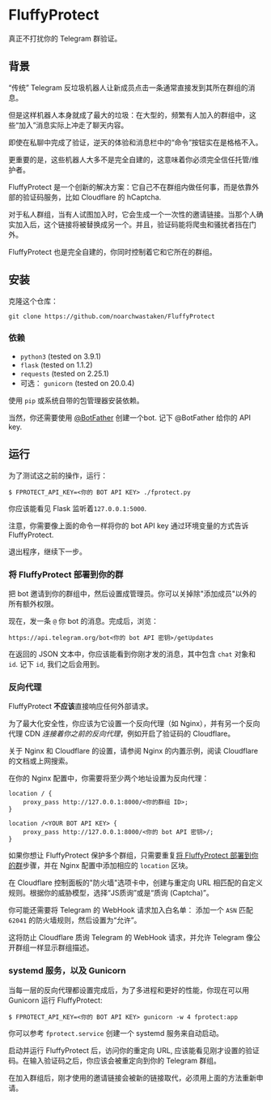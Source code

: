 # FluffyProtect

真正不打扰你的 Telegram 群验证。


## 背景

“传统” Telegram 反垃圾机器人让新成员点击一条通常直接发到其所在群组的消息。

但是这样机器人本身就成了最大的垃圾：在大型的，频繁有人加入的群组中，这些“加入”消息实际上冲走了聊天内容。

即使在私聊中完成了验证，逆天的体验和消息栏中的“命令”按钮实在是格格不入。

更重要的是，这些机器人大多不是完全自建的，这意味着你必须完全信任托管/维护者。

FluffyProtect 是一个创新的解决方案：它自己不在群组内做任何事，而是依靠外部的验证码服务，比如 Cloudflare 的 hCaptcha.

对于私人群组，当有人试图加入时，它会生成一个一次性的邀请链接。当那个人确实加入后，这个链接将被替换成另一个。并且，验证码能将爬虫和骚扰者挡在门外。

FluffyProtect 也是完全自建的，你同时控制着它和它所在的群组。


## 安装

克隆这个仓库：

```
git clone https://github.com/noarchwastaken/FluffyProtect
```

### 依赖

- `python3` (tested on 3.9.1)
- `flask` (tested on 1.1.2)
- `requests` (tested on 2.25.1)
- 可选： `gunicorn` (tested on 20.0.4)

使用 `pip` 或系统自带的包管理器安装依赖。

当然，你还需要使用 [@BotFather](https://t.me/BotFather) 创建一个bot. 记下 @BotFather 给你的 API key.


## 运行

为了测试这之前的操作，运行：

```
$ FPROTECT_API_KEY=<你的 BOT API KEY> ./fprotect.py
```

你应该能看见 Flask 监听着`127.0.0.1:5000`.

注意，你需要像上面的命令一样将你的 bot API key 通过环境变量的方式告诉 FluffyProtect.

退出程序，继续下一步。

### 将 FluffyProtect 部署到你的群

把 bot 邀请到你的群组中，然后设置成管理员。你可以关掉除"添加成员"以外的所有额外权限。

现在，发一条 `@` 你 bot 的消息。完成后，浏览：

```
https://api.telegram.org/bot<你的 bot API 密钥>/getUpdates
```

在返回的 JSON 文本中，你应该能看到你刚才发的消息，其中包含 `chat` 对象和 `id`. 记下 `id`, 我们之后会用到。

### 反向代理

FluffyProtect **不应该**直接响应任何外部请求。

为了最大化安全性，你应该为它设置一个反向代理（如 Nginx），并有另一个反向代理 CDN *连接着你之前的反向代理*，例如开启了验证码的 Cloudflare。

关于 Nginx 和 Cloudflare 的设置，请参阅 Nginx 的内置示例，阅读 Cloudflare 的文档或上网搜索。

在你的 Nginx 配置中，你需要将至少两个地址设置为反向代理：

```
location / {
    proxy_pass http://127.0.0.1:8000/<你的群组 ID>;
}

location /<YOUR BOT API KEY> {
    proxy_pass http://127.0.0.1:8000/<你的 bot API 密钥>/;
}
```

如果你想让 FluffyProtect 保护多个群组，只需要重复[将 FluffyProtect 部署到你的群](#将-FluffyProtect-部署到你的群)步骤，并在 Nginx 配置中添加相应的 `location` 区块。

在 Cloudflare 控制面板的"防火墙"选项卡中，创建与重定向 URL 相匹配的自定义规则。根据你的威胁模型，选择“JS质询”或是“质询 (Captcha)”。

你可能还需要将 Telegram 的 WebHook 请求加入白名单： 添加一个 `ASN` 匹配 `62041` 的防火墙规则，然后设置为“允许”。

这将防止 Cloudflare 质询 Telegram 的 WebHook 请求，并允许 Telegram 像公开群组一样显示群组描述。

### systemd 服务，以及 Gunicorn

当每一层的反向代理都设置完成后，为了多进程和更好的性能，你现在可以用 Gunicorn 运行 FluffyProtect:

```
$ FPROTECT_API_KEY=<你的 BOT API KEY> gunicorn -w 4 fprotect:app
```

你可以参考 `fprotect.service` 创建一个 systemd 服务来自动启动。

启动并运行 FluffyProtect 后，访问你的重定向 URL, 应该能看见刚才设置的验证码。在输入验证码之后，你应该会被重定向到你的 Telegram 群组。

在加入群组后，刚才使用的邀请链接会被新的链接取代，必须用上面的方法重新申请。
